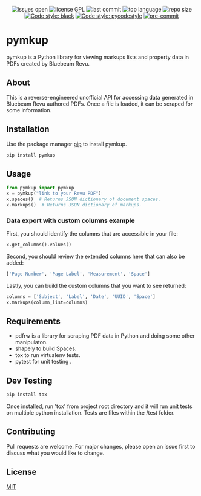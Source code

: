 <p align="center">
  <img src="https://img.shields.io/github/issues/psolin/pymkup" alt="issues open"/>
  <img src="https://img.shields.io/github/license/psolin/pymkup" alt="license GPL"/></a>
  <img src="https://img.shields.io/github/last-commit/psolin/pymkup" alt="last commit"/>
  <img src="https://img.shields.io/github/languages/top/psolin/pymkup" alt="top language"/>
  <img src="https://img.shields.io/github/repo-size/psolin/pymkup" alt="repo size"/>
  <a href="https://github.com/psf/black"><img src="https://img.shields.io/badge/code%20style-black-000000.svg" alt="Code style: black"/></a>
  <a href="https://github.com/prettier/prettier"><img src="https://img.shields.io/badge/code_style-pycodestyle-ff69b4.svg?style=flat-square" alt="Code style: pycodestyle"/></a>
  <a href="https://github.com/pre-commit/pre-commit"><img src="https://img.shields.io/badge/pre--commit-enabled-brightgreen?logo=pre-commit&logoColor=white" alt="pre-commit"/></a>
 </p>

# pymkup

pymkup is a Python library for viewing markups lists and property data in PDFs created by Bluebeam Revu.

## About

This is a reverse-engineered unofficial API for accessing data generated in Bluebeam Revu authored PDFs. Once a file is loaded, it can be scraped for some information.

## Installation

Use the package manager [pip](https://pip.pypa.io/en/stable/) to install pymkup.

```bash
pip install pymkup
```

## Usage

```python
from pymkup import pymkup
x = pymkup("link to your Revu PDF")
x.spaces()  # Returns JSON dictionary of document spaces.
x.markups()  # Returns JSON dictionary of markups.
```

### Data export with custom columns example

First, you should identify the columns that are accessible in your file:
```python
x.get_columns().values()
```

Second, you should review the extended columns here that can also be added:
```python
['Page Number', 'Page Label', 'Measurement', 'Space']
```

Lastly, you can build the custom columns that you want to see returned:
```python
columns = ['Subject', 'Label', 'Date', 'UUID', 'Space']
x.markups(column_list=columns)
```

## Requirements
- pdfrw is a library for scraping PDF data in Python and doing some other manipulaton.
- shapely to build Spaces.
- tox to run virtualenv tests.
- pytest for unit testing .

## Dev Testing

```bash
pip install tox
```
Once installed, run 'tox' from project root directory and it will run unit tests on multiple python installation. Tests are files within the /test folder.

## Contributing
Pull requests are welcome. For major changes, please open an issue first to discuss what you would like to change.

## License
[MIT](https://choosealicense.com/licenses/mit/)
